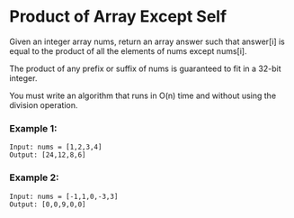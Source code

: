 # Product of Array Except Self

Given an integer array nums, return an array answer such that answer[i] is equal to the product of all the elements of nums except nums[i].

The product of any prefix or suffix of nums is guaranteed to fit in a 32-bit integer.

You must write an algorithm that runs in O(n) time and without using the division operation.

### Example 1:

    Input: nums = [1,2,3,4]
    Output: [24,12,8,6]

### Example 2:

    Input: nums = [-1,1,0,-3,3]
    Output: [0,0,9,0,0]